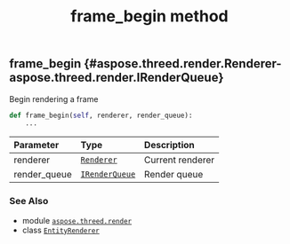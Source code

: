 ﻿---
title: frame_begin method
second_title: Aspose.3D for Python via .NET API References
description: 
type: docs
weight: 30
url: /aspose.threed.render/entityrenderer/frame_begin/
is_root: false
---

## frame_begin {#aspose.threed.render.Renderer-aspose.threed.render.IRenderQueue}

Begin rendering a frame



```python
def frame_begin(self, renderer, render_queue):
    ...
```


| Parameter | Type | Description |
| :- | :- | :- |
| renderer | [`Renderer`](/3d/python-net/aspose.threed.render/renderer) | Current renderer |
| render_queue | [`IRenderQueue`](/3d/python-net/aspose.threed.render/irenderqueue) | Render queue |



### See Also
* module [`aspose.threed.render`](../../)
* class [`EntityRenderer`](/3d/python-net/aspose.threed.render/entityrenderer)
